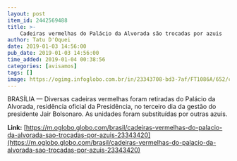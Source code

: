 ```yaml
---
layout: post
item_id: 2442569488
title: >-
    Cadeiras vermelhas do Palácio da Alvorada são trocadas por azuis
author: Tatu D'Oquei
date: 2019-01-03 14:56:00
pub_date: 2019-01-03 14:56:00
time_added: 2019-01-04 00:38:56
categories: [avisamos]
tags: []
image: https://ogimg.infoglobo.com.br/in/23343708-bd3-7af/FT1086A/652/cadeiras.jpg
---
```


BRASÍLIA — Diversas cadeiras vermelhas foram retiradas do Palácio da Alvorada, residência oficial da Presidência, no terceiro dia da gestão do presidente Jair Bolsonaro. As unidades foram substituídas por outras azuis.

**Link:** [https://m.oglobo.globo.com/brasil/cadeiras-vermelhas-do-palacio-da-alvorada-sao-trocadas-por-azuis-23343420](https://m.oglobo.globo.com/brasil/cadeiras-vermelhas-do-palacio-da-alvorada-sao-trocadas-por-azuis-23343420)

